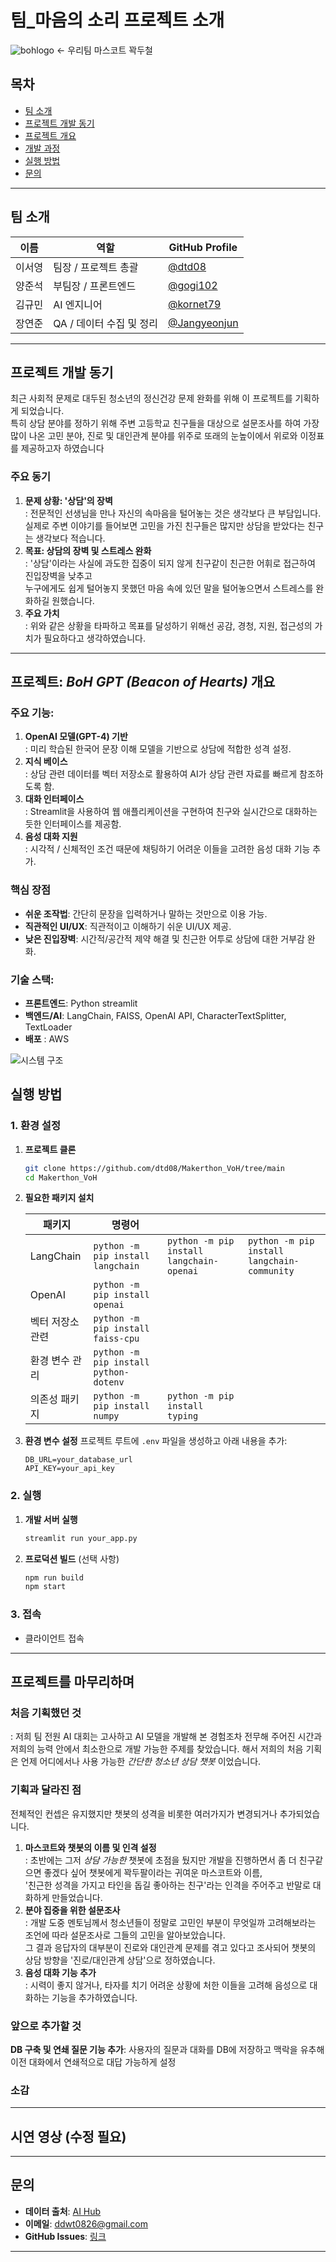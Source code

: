 # 팀_마음의 소리 프로젝트 소개

![bohlogo](https://github.com/user-attachments/assets/b8765edc-409f-4a77-a25a-cb0ce6883216) 
← 우리팀 마스코트 꽉두철

## 목차
- [팀 소개](#팀-소개)
- [프로젝트 개발 동기](#프로젝트-개발-동기)
- [프로젝트 개요](#프로젝트-개요)
- [개발 과정](#개발-과정)
- [실행 방법](#실행-방법)
- [문의](#문의)

---

## 팀 소개

| 이름          | 역할           | GitHub Profile                                   |
|---------------|----------------|-------------------------------------------------|
| 이서영       | 팀장 / 프로젝트 총괄  | [@dtd08](https://github.com/dtd08)   |
| 양준석       | 부팀장 / 프론트엔드     | [@gogi102](https://github.com/gogi102) |
| 김규민       | AI 엔지니어       | [@kornet79](https://github.com/kornet79)     |
| 장연준       | QA / 데이터 수집 및 정리 | [@Jangyeonjun](https://github.com/Jangyeonjun) |

---

## 프로젝트 개발 동기

최근 사회적 문제로 대두된 청소년의 정신건강 문제 완화를 위해 이 프로젝트를 기획하게 되었습니다. <br/>
특히 상담 분야를 정하기 위해 주변 고등학교 친구들을 대상으로 설문조사를 하여 가장 많이 나온 고민 분야,
진로 및 대인관계 분야를 위주로 또래의 눈높이에서 위로와 이정표를 제공하고자 하였습니다

### 주요 동기
1. **문제 상황: '상담'의 장벽** <br/>
: 전문적인 선생님을 만나 자신의 속마음을 털어놓는 것은 생각보다 큰 부담입니다. <br/>
실제로 주변 이야기를 들어보면 고민을 가진 친구들은 많지만 상담을 받았다는 친구는 생각보다 적습니다.
2. **목표: 상담의 장벽 및 스트레스 완화** <br/>
: '상담'이라는 사실에 과도한 집중이 되지 않게 친구같이 친근한 어휘로 접근하여 진입장벽을 낮추고 <br/>
누구에게도 쉽게 털어놓지 못했던 마음 속에 있던 말을 털어놓으면서 스트레스를 완화하길 원했습니다.
3. **주요 가치** <br/>
: 위와 같은 상황을 타파하고 목표를 달성하기 위해선 공감, 경청, 지원, 접근성의 가치가 필요하다고 생각하였습니다.

---

## 프로젝트: *BoH GPT (Beacon of Hearts)* 개요

### 주요 기능:
1. **OpenAI 모델(GPT-4) 기반** <br/>
: 미리 학습된 한국어 문장 이해 모델을 기반으로 상담에 적합한 성격 설정.
2. **지식 베이스** <br/>
: 상담 관련 데이터를 벡터 저장소로 활용하여 AI가 상담 관련 자료를 빠르게 참조하도록 함.
3. **대화 인터페이스** <br/>
: Streamlit을 사용하여 웹 애플리케이션을 구현하여 친구와 실시간으로 대화하는 듯한 인터페이스를 제공함.
4. **음성 대화 지원** <br/>
: 시각적 / 신체적인 조건 때문에 채팅하기 어려운 이들을 고려한 음성 대화 기능 추가.

### 핵심 장점
- **쉬운 조작법**: 간단히 문장을 입력하거나 말하는 것만으로 이용 가능.
- **직관적인 UI/UX**: 직관적이고 이해하기 쉬운 UI/UX 제공.
- **낮은 진입장벽**: 시간적/공간적 제약 해결 및 친근한 어투로 상담에 대한 거부감 완화.

### 기술 스택:
- **프론트엔드**: Python streamlit
- **백엔드/AI**: LangChain, FAISS, OpenAI API, CharacterTextSplitter, TextLoader
- **배포** : AWS

![시스템 구조](https://velog.velcdn.com/images/cataiden/post/ffa101d7-ff02-48c8-a5e2-156084e2dc66/image.png)

## 실행 방법

### 1. 환경 설정
1. **프로젝트 클론**
   ```bash
   git clone https://github.com/dtd08/Makerthon_VoH/tree/main
   cd Makerthon_VoH
   ```

2. **필요한 패키지 설치**

    | 패키지          | 명령어                |                     |                |
    |-----------------|----------------------|---------------------|-----------------|
    | LangChain       | ```python -m pip install langchain ``` | ```python -m pip install langchain-openai ``` | ```python -m pip install langchain-community ``` |
    | OpenAI          | ```python -m pip install openai ``` | 
    | 벡터 저장소 관련 | ```python -m pip install faiss-cpu ``` |
    | 환경 변수 관리   | ```python -m pip install python-dotenv ``` |
    | 의존성 패키지    | ```python -m pip install numpy ``` | ```python -m pip install typing ``` |

3. **환경 변수 설정**
   프로젝트 루트에 `.env` 파일을 생성하고 아래 내용을 추가:
   ```env
   DB_URL=your_database_url
   API_KEY=your_api_key
   ```

### 2. 실행
1. **개발 서버 실행**
   ```bash
   streamlit run your_app.py
   ```

2. **프로덕션 빌드** (선택 사항)
   ```bash
   npm run build
   npm start
   ```

### 3. 접속
- 클라이언트 접속

---

## 프로젝트를 마무리하며
### 처음 기획했던 것
: 저희 팀 전원 AI 대회는 고사하고 AI 모델을 개발해 본 경험조차 전무해 주어진 시간과 저희의 능력 안에서 최소한으로 개발 가능한 주제를 찾았습니다.
해서 저희의 처음 기획은 언제 어디에서나 사용 가능한 *간단한 청소년 상담 챗봇* 이었습니다.

### 기획과 달라진 점
전체적인 컨셉은 유지했지만 챗봇의 성격을 비롯한 여러가지가 변경되거나 추가되었습니다. 

1. **마스코트와 챗봇의 이름 및 인격 설정** <br/>
: 초반에는 그저 *상담 가능한* 챗봇에 초점을 뒀지만 개발을 진행하면서 좀 더 친구같으면 좋겠다 싶어 챗봇에게 꽉두팔이라는 귀여운 마스코트와 이름, <br/>
'친근한 성격을 가지고 타인을 돕길 좋아하는 친구'라는 인격을 주어주고 반말로 대화하게 만들었습니다.
2. **분야 집중을 위한 설문조사** <br/>
: 개발 도중 멘토님께서 청소년들이 정말로 고민인 부분이 무엇일까 고려해보라는 조언에 따라 설문조사로 그들의 고민을 알아보았습니다. <br/>
그 결과 응답자의 대부분이 진로와 대인관계 문제를 겪고 있다고 조사되어 챗봇의 상담 방향을 '진로/대인관계 상담'으로 정하였습니다.
3. **음성 대화 기능 추가** <br/>
: 시력이 좋지 않거나, 타자를 치기 어려운 상황에 처한 이들을 고려해 음성으로 대화하는 기능을 추가하였습니다.

### 앞으로 추가할 것
**DB 구축 및 연쇄 질문 기능 추가**: 사용자의 질문과 대화를 DB에 저장하고 맥락을 유추해 이전 대화에서 연쇄적으로 대답 가능하게 설정

### 소감

---

## 시연 영상 (수정 필요)

---


## 문의

- **데이터 출처**: [AI Hub](https://aihub.or.kr/aihubdata/data/view.do?currMenu=120&topMenu=100&aihubDataSe=extrldata&dataSetSn=267)
- **이메일**: ddwt0826@gmail.com
- **GitHub Issues**: [링크](https://github.com/dtd08/Makerthon_VoH/issues)
---
